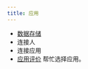 ```yaml
---
title: 应用
---
```


* [数据存储](./data/store/readmd.md)
* 连接人
* 连接应用
* [应用评价](./evaluate-app/readme.md) 帮忙选择应用。

